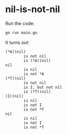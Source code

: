 # nil-is-not-nil

Run the code:
```sh
go run main.go
```

It turns out:
```text
(*A)(nil)
        is not nil
        is (*A)(nil)
nil
        is nil
        is not *A
(*T)(nil)
        is not nil
        is I, but not nil
        is (*T)(nil)
(I)(nil)
        is nil
        is not I
        is not *T
nil
        is nil
        is not I
        is not *T
```
